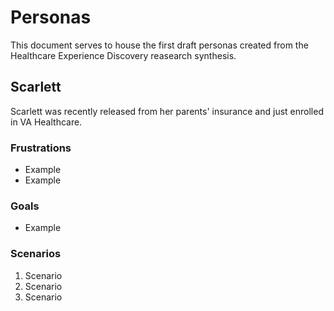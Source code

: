 # Personas<br>
This document serves to house the first draft personas created from the Healthcare Experience Discovery reasearch synthesis.

## Scarlett<br>
Scarlett was recently released from her parents' insurance and just enrolled in VA Healthcare. 

### Frustrations<br>
- Example
- Example

### Goals<br>
- Example

### Scenarios<br>
1. Scenario
2. Scenario
3. Scenario
